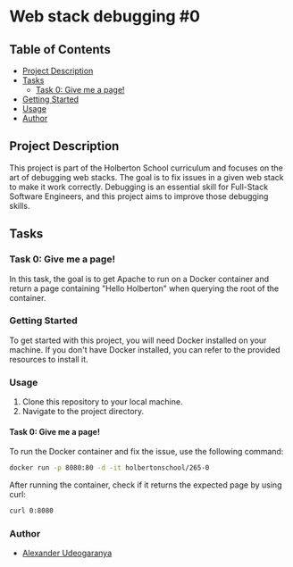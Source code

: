 # Web stack debugging #0

## Table of Contents
* [Project Description](#project-description)
* [Tasks](#tasks)
  * [Task 0: Give me a page!](#task-0-give-me-a-page)
* [Getting Started](#getting-started)
* [Usage](#usage)
* [Author](#author)

## Project Description

This project is part of the Holberton School curriculum and focuses on the art of debugging web stacks. The goal is to fix issues in a given web stack to make it work correctly. Debugging is an essential skill for Full-Stack Software Engineers, and this project aims to improve those debugging skills.

## Tasks

### Task 0: Give me a page!

In this task, the goal is to get Apache to run on a Docker container and return a page containing "Hello Holberton" when querying the root of the container.

### Getting Started

To get started with this project, you will need Docker installed on your machine. If you don't have Docker installed, you can refer to the provided resources to install it.

### Usage

1. Clone this repository to your local machine.
2. Navigate to the project directory.

#### Task 0: Give me a page!

To run the Docker container and fix the issue, use the following command:

```bash
docker run -p 8080:80 -d -it holbertonschool/265-0
```

After running the container, check if it returns the expected page by using curl:

```bash
curl 0:8080
```

### Author

- [Alexander Udeogaranya](https://github.com/Dr-dyrane/alx-system_engineering-devops/0x0D-web_stack_debugging_0)
